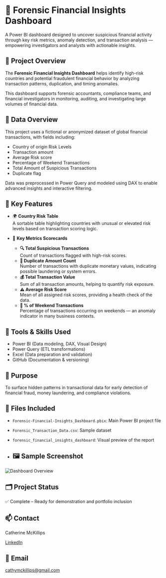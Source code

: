 # 💼 Forensic Financial Insights Dashboard

A Power BI dashboard designed to uncover suspicious financial activity through key risk metrics, anomaly detection, and transaction analysis — empowering investigators and analysts with actionable insights.

## 🚀 Project Overview

The **Forensic Financial Insights Dashboard** helps identify high-risk countries and potential fraudulent financial behavior by analyzing transaction patterns, duplication, and timing anomalies.

This dashboard supports forensic accountants, compliance teams, and financial investigators in monitoring, auditing, and investigating large volumes of financial data.

## 📂 Data Overview

This project uses a fictional or anonymized dataset of global financial transactions, with fields including:
- Country of origin Risk Levels
- Transaction amount
- Average Risk score
- Percentage of Weekend Transactions
- Total Amount of Suspicious Transactions
- Duplicate flag

Data was preprocessed in Power Query and modeled using DAX to enable advanced insights and interactive filtering.

## 📌 Key Features

- 🌍 **Country Risk Table**  
  A sortable table highlighting countries with unusual or elevated risk levels based on transaction scoring logic.

- 🧾 **Key Metrics Scorecards**
  - **🔍 Total Suspicious Transactions**  
    Count of transactions flagged with high-risk scores.
  - **🔁 Duplicate Amount Count**  
    Number of transactions with duplicate monetary values, indicating possible laundering or system errors.
  - **💰 Total Transaction Value**  
    Sum of all transaction amounts, helping to quantify risk exposure.
  - **⚠️ Average Risk Score**  
    Mean of all assigned risk scores, providing a health check of the data.
  - **📆 % of Weekend Transactions**  
    Percentage of transactions occurring on weekends — an anomaly indicator in many business contexts.

## 🧠 Tools & Skills Used

- Power BI (Data modeling, DAX, Visual Design)
- Power Query (ETL transformations)
- Excel (Data preparation and validation)
- GitHub (Documentation & versioning)

## 🎯 Purpose

To surface hidden patterns in transactional data for early detection of financial fraud, money laundering, and compliance violations.


## 📁 Files Included
- `Forensic-Financial-Insights_Dashboard.pbix`: Main Power BI project file
- `Forensic_Transaction_Data.csv`: Sample dataset
- `forensic_financial_insights_dashboard`: Visual preview of the report

- ## 🖼 Sample Screenshot

![Dashboard Overview](images/forensic_financial_insights_dashboard.png)


## 🗂️ Project Status

✅ Complete – Ready for demonstration and portfolio inclusion  

## 📫 Contact
Catherine McKillips

[LinkedIn](https://www.linkedin.com/in/catherine-mckillips-data-analytics)  

## 📧 Email
cathymckillips@gmail.com


